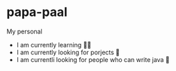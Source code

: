 # papa-paal
My personal
- I am currently learning 🧑‍🎓
- I am currently looking for porjects 👀
- I am currentli looking for people who can write java 📜
